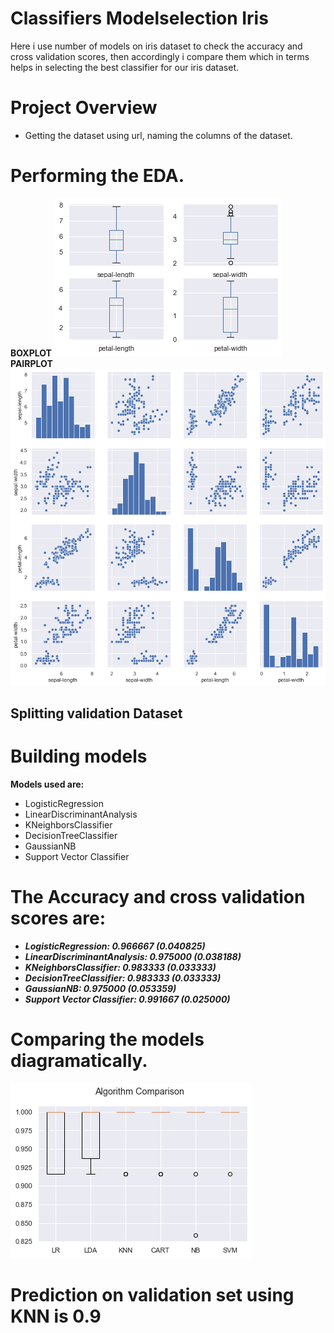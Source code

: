 # Classifiers Modelselection Iris
Here i use number of models on iris dataset to check the accuracy and cross validation scores,
then accordingly i compare them which in terms helps in selecting the best classifier for our iris dataset.
# Project Overview
* Getting the dataset using url, naming the columns of the dataset.
# Performing the EDA.
**BOXPLOT**
![](https://github.com/sarvaatmak/Classifiers_modelselection_iris/blob/main/image/box.png)
**PAIRPLOT**
![](https://github.com/sarvaatmak/Classifiers_modelselection_iris/blob/main/image/pairplot.png)
## Splitting validation Dataset
# Building models
  **Models used are:** 
* LogisticRegression
* LinearDiscriminantAnalysis
* KNeighborsClassifier
* DecisionTreeClassifier
* GaussianNB
* Support Vector Classifier

# The Accuracy and cross validation scores are:

* ***LogisticRegression: 0.966667 (0.040825)***
* ***LinearDiscriminantAnalysis: 0.975000 (0.038188)***
* ***KNeighborsClassifier: 0.983333 (0.033333)***
* ***DecisionTreeClassifier: 0.983333 (0.033333)***
* ***GaussianNB: 0.975000 (0.053359)***
* ***Support Vector Classifier: 0.991667 (0.025000)***

# Comparing the models diagramatically.
![](https://github.com/sarvaatmak/Classifiers_modelselection_iris/blob/main/image/compare.png)

# Prediction on validation set using KNN is 0.9
